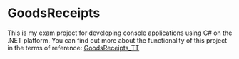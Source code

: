 # GoodsReceipts
This is my exam project for developing console applications using C# on the .NET platform.
You can find out more about the functionality of this project in the terms of reference: <a href="https://github.com/samolevich2017/GoodsReceipts/GoodsReceipts_TT.pdf">GoodsReceipts_TT</a>

